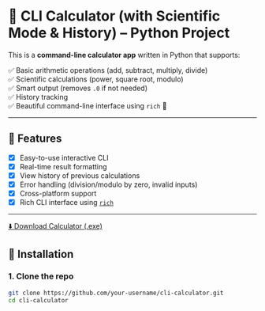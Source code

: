 # 🧮 CLI Calculator (with Scientific Mode & History) – Python Project

This is a **command-line calculator app** written in Python that supports:

✅ Basic arithmetic operations (add, subtract, multiply, divide)  
✅ Scientific calculations (power, square root, modulo)  
✅ Smart output (removes `.0` if not needed)  
✅ History tracking  
✅ Beautiful command-line interface using `rich` 🎨

---

## 🔧 Features

- [x] Easy-to-use interactive CLI
- [x] Real-time result formatting
- [x] View history of previous calculations
- [x] Error handling (division/modulo by zero, invalid inputs)
- [x] Cross-platform support
- [x] Rich CLI interface using [`rich`](https://github.com/Textualize/rich)

---
[⬇️ Download Calculator (.exe)](https://github.com/Ragulvasan08/cli-calculator/releases/latest/download/calculator.exe)

## 🚀 Installation

### 1. Clone the repo

```bash
git clone https://github.com/your-username/cli-calculator.git
cd cli-calculator
